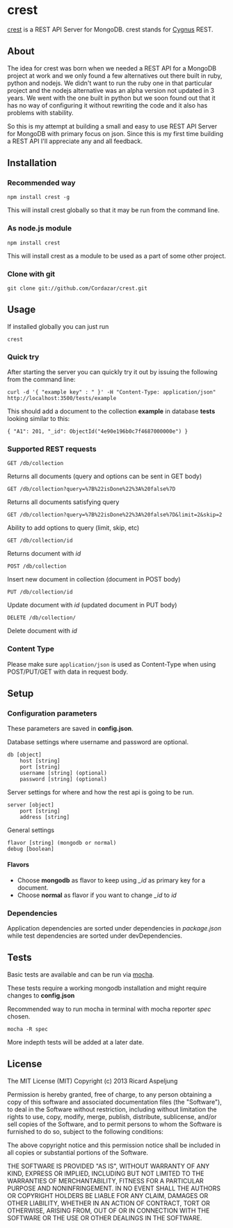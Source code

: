 # crest

[crest](http://github.com/cordazar/crest) is a REST API Server for MongoDB.
crest stands for [Cygnus](http://en.wiktionary.org/wiki/Cygnus) REST.

## About

The idea for crest was born when we needed a REST API for a MongoDB project at work and we only found a few alternatives out there built in ruby, python and nodejs. We didn't want to run the ruby one in that particular project and the nodejs alternative was an alpha version not updated in 3 years. We went with the one built in python but we soon found out that it has no way of configuring it without rewriting the code and it also has problems with stability.

So this is my attempt at building a small and easy to use REST API Server for MongoDB with primary focus on json. Since this is my first time building a REST API I'll appreciate any and all feedback.


## Installation

### Recommended way
	npm install crest -g

This will install crest globally so that it may be run from the command line.

### As node.js module
	npm install crest

This will install crest as a module to be used as a part of some other project.

### Clone with git
	git clone git://github.com/Cordazar/crest.git


## Usage
If installed globally you can just run

	crest


### Quick try
After starting the server you can quickly try it out by issuing the following from the command line:

	curl -d '{ "example key" : " }' -H "Content-Type: application/json" http://localhost:3500/tests/example

This should add a document to the collection **example** in database **tests** looking similar to this: 

	{ "A1": 201, "_id": ObjectId("4e90e196b0c7f4687000000e") }

### Supported REST requests
	GET /db/collection
Returns all documents (query and options can be sent in GET body)

	GET /db/collection?query=%7B%22isDone%22%3A%20false%7D
Returns all documents satisfying query

	GET /db/collection?query=%7B%22isDone%22%3A%20false%7D&limit=2&skip=2
Ability to add options to query (limit, skip, etc)
	
	GET /db/collection/id
Returns document with _id_
	
	POST /db/collection
Insert new document in collection (document in POST body)
	
	PUT /db/collection/id
Update document with _id_ (updated document in PUT body)
	
	DELETE /db/collection/
Delete document with _id_

### Content Type
Please make sure `application/json` is used as Content-Type when using POST/PUT/GET with data in request body.


## Setup

### Configuration parameters

These parameters are saved in __config.json__.

Database settings where username and password are optional.

	db [object]
		host [string]
		port [string]
	    username [string] (optional)
	    password [string] (optional)

Server settings for where and how the rest api is going to be run.

	server [object]
	 	port [string] 
		address	[string]

General settings

	flavor [string] (mongodb or normal)
	debug [boolean]

#### Flavors
* Choose **mongodb** as flavor to keep using *_id* as primary key for a document.
* Choose **normal** as flavor if you want to change *_id* to *id*

### Dependencies
Application dependencies are sorted under dependencies in _package.json_ while test dependencies are sorted under devDependencies. 


## Tests
Basic tests are available and can be run via [mocha](http://visionmedia.github.com/mocha/). 

These tests require a working mongodb installation and might require changes to __config.json__

Recommended way to run mocha in terminal with mocha reporter _spec_ chosen.

	mocha -R spec
	
More indepth tests will be added at a later date. 


## License
  
The MIT License (MIT)
Copyright (c) 2013 Ricard Aspeljung

Permission is hereby granted, free of charge, to any person obtaining a copy of this software and associated documentation files (the "Software"), to deal in the Software without restriction, including without limitation the rights to use, copy, modify, merge, publish, distribute, sublicense, and/or sell copies of the Software, and to permit persons to whom the Software is furnished to do so, subject to the following conditions:

The above copyright notice and this permission notice shall be included in all copies or substantial portions of the Software.

THE SOFTWARE IS PROVIDED "AS IS", WITHOUT WARRANTY OF ANY KIND, EXPRESS OR IMPLIED, INCLUDING BUT NOT LIMITED TO THE WARRANTIES OF MERCHANTABILITY, FITNESS FOR A PARTICULAR PURPOSE AND NONINFRINGEMENT. IN NO EVENT SHALL THE AUTHORS OR COPYRIGHT HOLDERS BE LIABLE FOR ANY CLAIM, DAMAGES OR OTHER LIABILITY, WHETHER IN AN ACTION OF CONTRACT, TORT OR OTHERWISE, ARISING FROM, OUT OF OR IN CONNECTION WITH THE SOFTWARE OR THE USE OR OTHER DEALINGS IN THE SOFTWARE.

